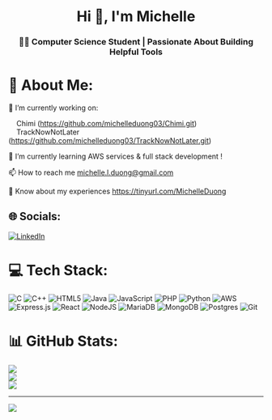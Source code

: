 <h1 align="center">Hi 👋, I'm Michelle</h1>
<h3 align="center">👩‍💻 Computer Science Student | Passionate About Building Helpful Tools</h3>


# 💫 About Me:
🔭 I’m currently working on:  

    Chimi (https://github.com/michelleduong03/Chimi.git)  
    TrackNowNotLater (https://github.com/michelleduong03/TrackNowNotLater.git)  

🌱 I’m currently learning AWS services & full stack development !  

📫 How to reach me michelle.l.duong@gmail.com  

📄 Know about my experiences https://tinyurl.com/MichelleDuong



## 🌐 Socials:
[![LinkedIn](https://img.shields.io/badge/LinkedIn-%230077B5.svg?logo=linkedin&logoColor=white)](https://www.linkedin.com/in/michelleduong03/) 

# 💻 Tech Stack:
![C](https://img.shields.io/badge/c-%2300599C.svg?style=for-the-badge&logo=c&logoColor=white) ![C++](https://img.shields.io/badge/c++-%2300599C.svg?style=for-the-badge&logo=c%2B%2B&logoColor=white) ![HTML5](https://img.shields.io/badge/html5-%23E34F26.svg?style=for-the-badge&logo=html5&logoColor=white) ![Java](https://img.shields.io/badge/java-%23ED8B00.svg?style=for-the-badge&logo=openjdk&logoColor=white) ![JavaScript](https://img.shields.io/badge/javascript-%23323330.svg?style=for-the-badge&logo=javascript&logoColor=%23F7DF1E) ![PHP](https://img.shields.io/badge/php-%23777BB4.svg?style=for-the-badge&logo=php&logoColor=white) ![Python](https://img.shields.io/badge/python-3670A0?style=for-the-badge&logo=python&logoColor=ffdd54) ![AWS](https://img.shields.io/badge/AWS-%23FF9900.svg?style=for-the-badge&logo=amazon-aws&logoColor=white) ![Express.js](https://img.shields.io/badge/express.js-%23404d59.svg?style=for-the-badge&logo=express&logoColor=%2361DAFB) ![React](https://img.shields.io/badge/react-%2320232a.svg?style=for-the-badge&logo=react&logoColor=%2361DAFB) ![NodeJS](https://img.shields.io/badge/node.js-6DA55F?style=for-the-badge&logo=node.js&logoColor=white) ![MariaDB](https://img.shields.io/badge/MariaDB-003545?style=for-the-badge&logo=mariadb&logoColor=white) ![MongoDB](https://img.shields.io/badge/MongoDB-%234ea94b.svg?style=for-the-badge&logo=mongodb&logoColor=white) ![Postgres](https://img.shields.io/badge/postgres-%23316192.svg?style=for-the-badge&logo=postgresql&logoColor=white) ![Git](https://img.shields.io/badge/git-%23F05033.svg?style=for-the-badge&logo=git&logoColor=white) 
# 📊 GitHub Stats:
![](https://github-readme-stats.vercel.app/api?username=michelleduong03&theme=dark&hide_border=false&include_all_commits=false&count_private=false)<br/>
![](https://nirzak-streak-stats.vercel.app/?user=michelleduong03&theme=dark&hide_border=false)<br/>
![](https://github-readme-stats.vercel.app/api/top-langs/?username=michelleduong03&theme=dark&hide_border=false&include_all_commits=false&count_private=false&layout=compact)

---
[![](https://visitcount.itsvg.in/api?id=michelleduong03&icon=0&color=12)](https://visitcount.itsvg.in)

<!-- Proudly created with GPRM ( https://gprm.itsvg.in ) -->
